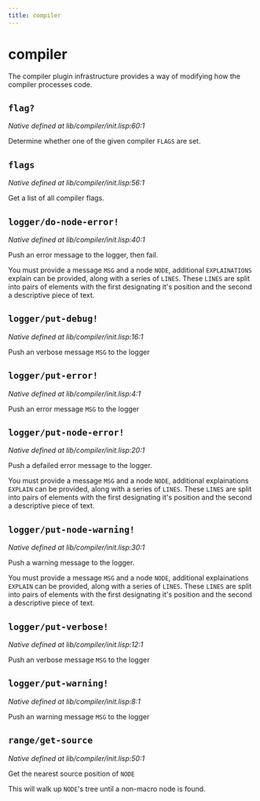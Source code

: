 ```yaml
---
title: compiler
---
```

# compiler
The compiler plugin infrastructure provides a way of modifying how the
compiler processes code.

## `flag?`
*Native defined at lib/compiler/init.lisp:60:1*

Determine whether one of the given compiler `FLAGS` are set.

## `flags`
*Native defined at lib/compiler/init.lisp:56:1*

Get a list of all compiler flags.

## `logger/do-node-error!`
*Native defined at lib/compiler/init.lisp:40:1*

Push an error message to the logger, then fail.

You must provide a message `MSG` and a node `NODE`, additional
`EXPLAINATIONS` explain can be provided, along with a series of
`LINES`. These `LINES` are split into pairs of elements with the first
designating it's position and the second a descriptive piece of
text.

## `logger/put-debug!`
*Native defined at lib/compiler/init.lisp:16:1*

Push an verbose message `MSG` to the logger

## `logger/put-error!`
*Native defined at lib/compiler/init.lisp:4:1*

Push an error message `MSG` to the logger

## `logger/put-node-error!`
*Native defined at lib/compiler/init.lisp:20:1*

Push a defailed error message to the logger.

You must provide a message `MSG` and a node `NODE`, additional
explainations `EXPLAIN` can be provided, along with a series of
`LINES`. These `LINES` are split into pairs of elements with the first
designating it's position and the second a descriptive piece of
text.

## `logger/put-node-warning!`
*Native defined at lib/compiler/init.lisp:30:1*

Push a warning message to the logger.

You must provide a message `MSG` and a node `NODE`, additional
explainations `EXPLAIN` can be provided, along with a series of
`LINES`. These `LINES` are split into pairs of elements with the first
designating it's position and the second a descriptive piece of
text.

## `logger/put-verbose!`
*Native defined at lib/compiler/init.lisp:12:1*

Push an verbose message `MSG` to the logger

## `logger/put-warning!`
*Native defined at lib/compiler/init.lisp:8:1*

Push an warning message `MSG` to the logger

## `range/get-source`
*Native defined at lib/compiler/init.lisp:50:1*

Get the nearest source position of `NODE`

This will walk up `NODE`'s tree until a non-macro node is found.

